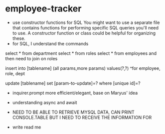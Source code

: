 # employee-tracker


- use constructor functions for SQL 
You might want to use a separate file that contains functions for performing specific SQL queries you'll need to use. A constructor function or class could be helpful for organizing these.
- for SQL, I understand the commands

select * from department
select * from roles
select * from employees and then need to join on roles 

insert into [tablename] (all params,more params) values(?,?)
^for employee, role, dept

update [tablename] set [param-to-update]=? where [unique id]=?

<!-- combine files using Joins -->


- inquirer.prompt more efficient/elegant, base on Maryus' idea

- understanding async and await



- NEED TO BE ABLE TO RETRIEVE MYSQL DATA, CAN PRINT CONSOLE.TABLE BUT I NEED TO RECEIVE THE INFORMATION FOR




- write read me